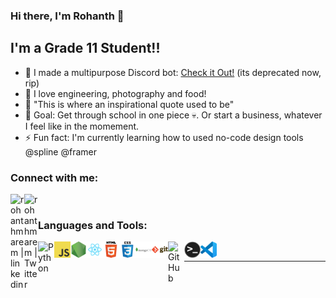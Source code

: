 
### Hi there, I'm Rohanth 👋


## I'm a Grade 11 Student!!

- 🤖 I made a multipurpose Discord bot: [Check it Out!][alphabot] (its deprecated now, rip)
- 🌱 I love engineering, photography and food! 
- 💬 "This is where an inspirational quote used to be"
- 🥅 Goal: Get through school in one piece :skull:. Or start a business, whatever I feel like in the momement.
- ⚡ Fun fact: I'm currently learning how to used no-code design tools @spline @framer

### Connect with me:
[<img align="left" alt="rohanthmarem | linkedin" width="22px" src="https://www.svgrepo.com/show/448234/linkedin.svg" />][linkedin]
[<img align="left" alt="rohanthmarem | Twitter" width="22px" src="https://www.svgrepo.com/show/475689/twitter-color.svg" />][twitter]


<br />

### Languages and Tools:
[<img align="left" alt="Python" width="26px" src="https://www.svgrepo.com/show/452091/python.svg" />][python]
[<img align="left" alt="JavaScript" width="26px" src="https://raw.githubusercontent.com/github/explore/80688e429a7d4ef2fca1e82350fe8e3517d3494d/topics/javascript/javascript.png" />][js]
[<img align="left" alt="Node.js" width="26px" src="https://raw.githubusercontent.com/github/explore/80688e429a7d4ef2fca1e82350fe8e3517d3494d/topics/nodejs/nodejs.png" />][node]
[<img align="left" alt="React" width="26px" src="https://raw.githubusercontent.com/github/explore/80688e429a7d4ef2fca1e82350fe8e3517d3494d/topics/react/react.png" />][react]
[<img align="left" alt="HTML5" width="26px" src="https://raw.githubusercontent.com/github/explore/80688e429a7d4ef2fca1e82350fe8e3517d3494d/topics/html/html.png" />][html5]
[<img align="left" alt="CSS3" width="26px" src="https://raw.githubusercontent.com/github/explore/80688e429a7d4ef2fca1e82350fe8e3517d3494d/topics/css/css.png" />][css]
[<img align="left" alt="MongoDB" width="26px" src="https://raw.githubusercontent.com/github/explore/80688e429a7d4ef2fca1e82350fe8e3517d3494d/topics/mongodb/mongodb.png" />][mongodb]
<img align="left" alt="Git" width="26px" src="https://raw.githubusercontent.com/github/explore/80688e429a7d4ef2fca1e82350fe8e3517d3494d/topics/git/git.png" />
[<img align="left" alt="GitHub" width="26px" src="https://www.svgrepo.com/show/439171/github.svg" />][github]
<img align="left" alt="Terminal" width="26px" src="https://raw.githubusercontent.com/github/explore/80688e429a7d4ef2fca1e82350fe8e3517d3494d/topics/terminal/terminal.png" />
[<img align="left" alt="Visual Studio Code" width="26px" src="https://raw.githubusercontent.com/github/explore/80688e429a7d4ef2fca1e82350fe8e3517d3494d/topics/visual-studio-code/visual-studio-code.png" />][vsc]
<br />

---


[website]: https://rohanth.co
[course]: asdfasdf
[alphabot]: https://github.com/ultratrikx/AlphaBot
[twitter]: https://twitter.com/ultratrikx
[linkedin]: https://www.linkedin.com/in/rohanth-marem/
[instagram]: https://www.instagram.com/rohanht_/?hl=ur
[vsc]: https://code.visualstudio.com/
[html5]: https://en.wikipedia.org/wiki/HTML5
[css]: https://en.wikipedia.org/wiki/CSS
[python]: https://python.org 
[js]: https://en.wikipedia.org/wiki/JavaScript
[react]: https://reactjs.org/
[node]: https://nodejs.org/en/
[mongodb]: https://www.mongodb.com/
[github]: https://github.com/
